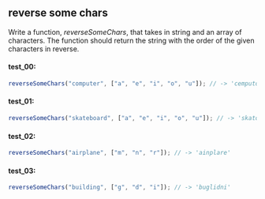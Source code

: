 ## reverse some chars

Write a function, _reverseSomeChars_, that takes in string and an array of characters. The function
should return the string with the order of the given characters in reverse.

#### test_00:

```js
reverseSomeChars("computer", ["a", "e", "i", "o", "u"]); // -> 'cemputor'
```

#### test_01:

```js
reverseSomeChars("skateboard", ["a", "e", "i", "o", "u"]); // -> 'skatobeard'
```

#### test_02:

```js
reverseSomeChars("airplane", ["m", "n", "r"]); // -> 'ainplare'
```

#### test_03:

```js
reverseSomeChars("building", ["g", "d", "i"]); // -> 'buglidni'
```
